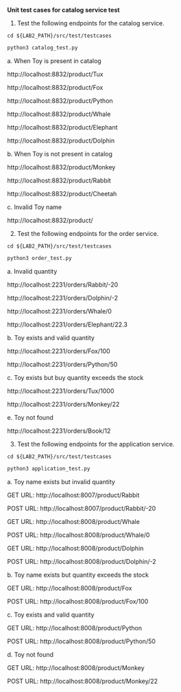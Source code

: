 **Unit test cases for catalog service test**

1. Test the following endpoints for the catalog service.

```shell
cd ${LAB2_PATH}/src/test/testcases
```
```python
python3 catalog_test.py 
```
a. When Toy is present in catalog

http://localhost:8832/product/Tux

http://localhost:8832/product/Fox

http://localhost:8832/product/Python

http://localhost:8832/product/Whale

http://localhost:8832/product/Elephant

http://localhost:8832/product/Dolphin

b. When Toy is not present in catalog

http://localhost:8832/product/Monkey

http://localhost:8832/product/Rabbit

http://localhost:8832/product/Cheetah

c. Invalid Toy name 

http://localhost:8832/product/

2. Test the following endpoints for the order service.

```shell
cd ${LAB2_PATH}/src/test/testcases
```
```python
python3 order_test.py 
```
a. Invalid quantity

http://localhost:2231/orders/Rabbit/-20

http://localhost:2231/orders/Dolphin/-2

http://localhost:2231/orders/Whale/0

http://localhost:2231/orders/Elephant/22.3

b. Toy exists and valid quantity

http://localhost:2231/orders/Fox/100

http://localhost:2231/orders/Python/50

c. Toy exists but buy quantity exceeds the stock

http://localhost:2231/orders/Tux/1000

http://localhost:2231/orders/Monkey/22

e. Toy not found

http://localhost:2231/orders/Book/12


3. Test the following endpoints for the application service.

```shell
cd ${LAB2_PATH}/src/test/testcases
```
```python
python3 application_test.py 
```
a. Toy name exists but invalid quantity

GET URL: http://localhost:8007/product/Rabbit

POST URL: http://localhost:8007/product/Rabbit/-20

GET URL: http://localhost:8008/product/Whale

POST URL: http://localhost:8008/product/Whale/0

GET URL: http://localhost:8008/product/Dolphin

POST URL: http://localhost:8008/product/Dolphin/-2

b. Toy name exists but quantity exceeds the stock

GET URL: http://localhost:8008/product/Fox

POST URL:  http://localhost:8008/product/Fox/100

c. Toy exists and valid quantity

GET URL: http://localhost:8008/product/Python

POST URL: http://localhost:8008/product/Python/50

d. Toy not found

GET URL: http://localhost:8008/product/Monkey

POST URL: http://localhost:8008/product/Monkey/22

